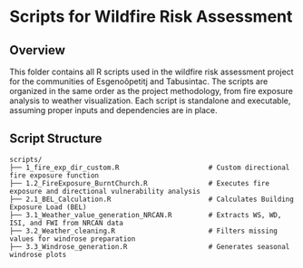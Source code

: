 # Scripts for Wildfire Risk Assessment

## Overview

This folder contains all R scripts used in the wildfire risk assessment project for the communities of Esgenoôpetitj and Tabusintac. The scripts are organized in the same order as the project methodology, from fire exposure analysis to weather visualization. Each script is standalone and executable, assuming proper inputs and dependencies are in place.

## Script Structure

```plaintext
scripts/
├── 1_fire_exp_dir_custom.R                      # Custom directional fire exposure function
├── 1.2_FireExposure_BurntChurch.R               # Executes fire exposure and directional vulnerability analysis
├── 2.1_BEL_Calculation.R                        # Calculates Building Exposure Load (BEL)
├── 3.1_Weather_value_generation_NRCAN.R         # Extracts WS, WD, ISI, and FWI from NRCAN data
├── 3.2_Weather_cleaning.R                       # Filters missing values for windrose preparation
├── 3.3_Windrose_generation.R                    # Generates seasonal windrose plots
